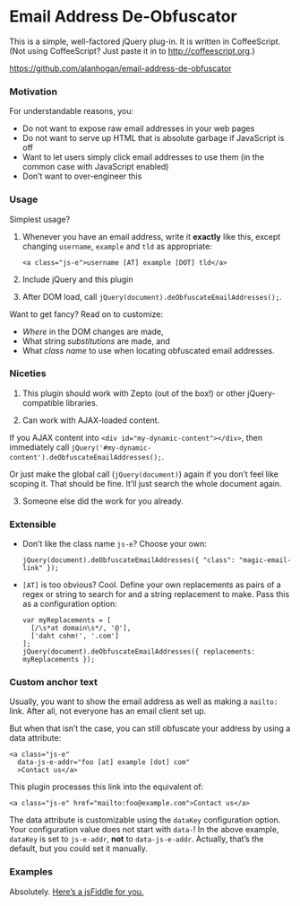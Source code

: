 Email Address De-Obfuscator
===========================

This is a simple, well-factored jQuery plug-in. It is written in CoffeeScript. (Not using CoffeeScript? Just paste it in to <http://coffeescript.org>.)

<https://github.com/alanhogan/email-address-de-obfuscator>

### Motivation

For understandable reasons, you:

- Do not want to expose raw email addresses in your web pages
- Do not want to serve up HTML that is absolute garbage if JavaScript is off
- Want to let users simply click email addresses to use them (in the common case with JavaScript enabled)
- Don’t want to over-engineer this

### Usage

Simplest usage? 

1. Whenever you have an email address, write it **exactly** like this, except changing `username`, `example` and `tld` as appropriate:

    ~~~~~~
    <a class="js-e">username [AT] example [DOT] tld</a>
    ~~~~~~

2. Include jQuery and this plugin

3. After DOM load, call `jQuery(document).deObfuscateEmailAddresses();`.

Want to get fancy? Read on to customize:

- _Where_ in the DOM changes are made,
- What string _substitutions_ are made, and
- What _class name_ to use when locating obfuscated email addresses.

### Niceties

1. This plugin should work with Zepto (out of the box!) or other jQuery-compatible libraries.

2. Can work with AJAX-loaded content. 
  

  If you AJAX content into `<div id="my-dynamic-content"></div>`, then immediately call
  `jQuery('#my-dynamic-content').deObfuscateEmailAddresses();`.

  Or just make the global call (`jQuery(document)`) again if you don’t feel like scoping it. That should be fine. It’ll just search the whole document again.

3. Someone else did the work for you already.

### Extensible

* Don’t like the class name `js-e`? Choose your own:

    ~~~~~~~~
    jQuery(document).deObfuscateEmailAddresses({ "class": "magic-email-link" });
    ~~~~~~~~

* `[AT]` is too obvious? Cool. Define your own replacements as pairs of a regex or string to search for and a string replacement to make. Pass this as a configuration option:

    ~~~~~~~~
    var myReplacements = [
      [/\s*at domain\s*/, '@'],
      ['daht cohm!', '.com']
    ];
    jQuery(document).deObfuscateEmailAddresses({ replacements: myReplacements });
    ~~~~~~~~

### Custom anchor text

Usually, you want to show the email address as well as making a `mailto:` link. After all, not everyone has an email client set up.

But when that isn’t the case, you can still obfuscate your address by using a data attribute:

    <a class="js-e"
      data-js-e-addr="foo [at] example [dot] com"
      >Contact us</a>

This plugin processes this link into the equivalent of:

    <a class="js-e" href="mailto:foo@example.com">Contact us</a>

The data attribute is customizable using the `dataKey` configuration option.
Your configuration value does not start with `data-`! In the above example,
`dataKey` is set to `js-e-addr`, **not** to `data-js-e-addr`. Actually, that’s the
default, but you could set it manually.

### Examples

Absolutely. [Here’s a jsFiddle for you.](http://jsfiddle.net/alanhogan/tyLtQ/)
